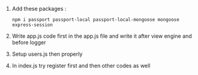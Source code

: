 01. Add these packages :

        npm i passport passport-local passport-local-mongoose mongoose express-session
02. Write app.js code first in the app.js file and write it after view engine and before logger

3. Setup users.js then properly

4. In index.js try register first and then other codes as well
